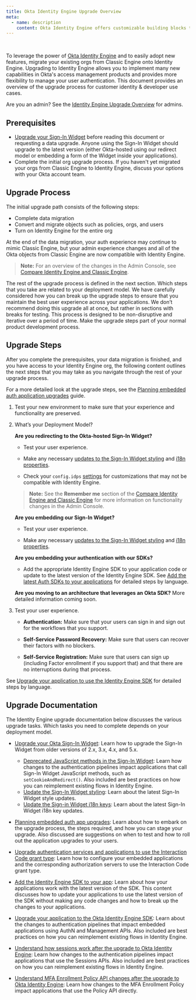 ```yaml
---
title: Okta Identity Engine Upgrade Overview
meta:
  - name: description
    content: Okta Identity Engine offers customizable building blocks that can support dynamic, app-based user journeys. Learn about the Identity Engine upgrade and what your org upgrade process may look like.
---
```

<ApiLifecycle access="ie" /><br>
<ApiLifecycle access="Limited GA" />

To leverage the power of [Okta Identity Engine](/docs/guides/oie-intro/#about-okta-identity-engine) and to easily adopt new features, migrate your existing orgs from Classic Engine onto Identity Engine. Upgrading to Identity Engine allows you to implement many new capabilities in Okta's access management products and provides more flexibility to manage your user authentication. This document provides an overview of the upgrade process for customer identity & developer use cases.

Are you an admin? See the [Identity Engine Upgrade Overview](https://help.okta.com/en/programs/oie/Content/Topics/identity-engine-upgrade/home.htm) for admins.

## Prerequisites

* [Upgrade your Sign-In Widget](/docs/guides/oie-upgrade-sign-in-widget/) before reading this document or requesting a data upgrade. Anyone using the Sign-In Widget should upgrade to the latest version (either Okta-hosted using our redirect model or embedding a form of the Widget inside your applications).
* Complete the initial org upgrade process. If you haven't yet migrated your orgs from Classic Engine to Identity Engine, discuss your options with your Okta account team.

## Upgrade Process

The initial upgrade path consists of the following steps:

* Complete data migration
* Convert and migrate objects such as policies, orgs, and users
* Turn on Identity Engine for the entire org

At the end of the data migration, your auth experience may continue to mimic Classic Engine, but your admin experience changes and all of the Okta objects from Classic Engine are now compatible with Identity Engine.

> **Note:** For an overview of the changes in the Admin Console, see [Compare Identity Engine and Classic Engine](https://help.okta.com/okta_help.htm?type=oie&id=ext-oie-whats-new).

The rest of the upgrade process is defined in the next section. Which steps that you take are related to your deployment model. We have carefully considered how you can break up the upgrade steps to ensure that you maintain the best user experience across your applications. We don’t recommend doing this upgrade all at once, but rather in sections with breaks for testing. This process is designed to be non-disruptive and iterative over a period of time. Make the upgrade steps part of your normal product development process.

## Upgrade Steps

After you complete the prerequisites, your data migration is finished, and you have access to your Identity Engine org, the following content outlines the next steps that you may take as you navigate through the rest of your upgrade process.

For a more detailed look at the upgrade steps, see the [Planning embedded auth application upgrades](/docs/guides/oie-upgrade-planning-embedded-upgrades) guide.

1. Test your new environment to make sure that your experience and functionality are preserved.
2. What’s your Deployment Model?

    **Are you redirecting to the Okta-hosted Sign-In Widget?**

    * Test your user experience.

    * Make any necessary [updates to the Sign-In Widget styling](/docs/guides/oie-upgrade-sign-in-widget-styling/) and [i18n properties](/docs/guides/oie-upgrade-sign-in-widget-i18n/).

    * Check your `config.idps` [settings](https://github.com/okta/okta-signin-widget#openid-connect) for customizations that may not be compatible with Identity Engine.

    > **Note:** See the **Remember me** section of the [Compare Identity Engine and Classic Engine](https://help.okta.com/okta_help.htm?type=oie&id=ext-oie-whats-new) for more information on functionality changes in the Admin Console.

    **Are you embedding our Sign-In Widget?**

    * Test your user experience.

    * Make any necessary [updates to the Sign-In Widget styling](/docs/guides/oie-upgrade-sign-in-widget-styling/) and [i18n properties](/docs/guides/oie-upgrade-sign-in-widget-i18n/).

    **Are you embedding your authentication with our SDKs?**

    * Add the appropriate Identity Engine SDK to your application code or update to the latest version of the Identity Engine SDK. See [Add the latest Auth SDKs to your applications](/docs/guides/oie-upgrade-add-sdk-to-your-app/nodejs/main/) for detailed steps by language. <!-- (/docs/guides/oie-upgrade-add-sdk-to-your-app/-/main/) -->

    **Are you moving to an architecture that leverages an Okta SDK?** More detailed information coming soon. <!-- See [Move away from using Authn APIs to using the appropriate SDK](/docs/guides/) for details on this task. -->

3. Test your user experience.

    * **Authentication:** Make sure that your users can sign in and sign out for the workflows that you support.

    * **Self-Service Password Recovery:** Make sure that users can recover their factors with no blockers.

    * **Self-Service Registration:** Make sure that users can sign up (including Factor enrollment if you support that) and that there are no interruptions during that process.

  See [Upgrade your application to use the Identity Engine SDK](/docs/guides/oie-upgrade-api-sdk-to-oie-sdk/nodejs/main/) for detailed steps by language. <!-- (/docs/guides/oie-upgrade-api-sdk-to-oie-sdk/-/main/) -->

## Upgrade Documentation

The Identity Engine upgrade documentation below discusses the various upgrade tasks. Which tasks you need to complete depends on your deployment model.

* [Upgrade your Okta Sign-In Widget](/docs/guides/oie-upgrade-sign-in-widget/): Learn how to upgrade the Sign-In Widget from older versions of 2.x, 3.x, 4.x, and 5.x.

  * [Deprecated JavaScript methods in the Sign-In Widget](/docs/guides/oie-upgrade-sign-in-widget-deprecated-methods/): Learn how changes to the authentication pipelines impact applications that call Sign-In Widget JavaScript methods, such as `setCookieAndRedirect()`. Also included are best practices on how you can reimplement existing flows in Identity Engine.
  * [Update the Sign-In Widget styling](/docs/guides/oie-upgrade-sign-in-widget-styling/): Learn about the latest Sign-In Widget style updates.
  * [Update the Sign-in Widget i18n keys](/docs/guides/oie-upgrade-sign-in-widget-i18n/): Learn about the latest Sign-In Widget i18n key updates.

* [Planning embedded auth app upgrades](/docs/guides/oie-upgrade-planning-embedded-upgrades/): Learn about how to embark on the upgrade process, the steps required, and how you can stage your upgrade. Also discussed are suggestions on when to test and how to roll out the application upgrades to your users.

* [Upgrade authentication services and applications to use the Interaction Code grant type](/docs/guides/implement-grant-type/interactioncode/main/#set-up-your-authorization-server): Learn how to configure your embedded applications and the corresponding authorization servers to use the Interaction Code grant type.

* [Add the Identity Engine SDK to your app](/docs/guides/oie-upgrade-add-sdk-to-your-app/nodejs/main/): Learn about how your applications work with the latest version of the SDK. This content discusses how to update your applications to use the latest version of the SDK without making any code changes and how to break up the changes to your applications. <!-- (/docs/guides/oie-upgrade-add-sdk-to-your-app/-/main/) -->

* [Upgrade your application to the Okta Identity Engine SDK](/docs/guides/oie-upgrade-api-sdk-to-oie-sdk/nodejs/main/): Learn about the changes to authentication pipelines that impact embedded applications using AuthN and Management APIs. Also included are best practices on how you can reimplement existing flows in Identity Engine. <!-- (/docs/guides/oie-upgrade-api-sdk-to-oie-sdk/-/main/) -->

* [Understand how sessions work after the upgrade to Okta Identity Engine](/docs/guides/oie-upgrade-sessions-api/): Learn how changes to the authentication pipelines impact applications that use the Sessions APIs. Also included are best practices on how you can reimplement existing flows in Identity Engine.

* [Understand MFA Enrollment Policy API changes after the upgrade to Okta Identity Engine](/docs/guides/oie-upgrade-mfa-enroll-policy): Learn how changes to the MFA Enrollment Policy impact applications that use the Policy API directly.
